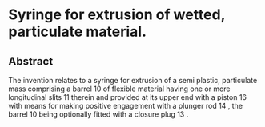 # Syringe for extrusion of wetted, particulate material.

## Abstract
The invention relates to a syringe for extrusion of a semi plastic, particulate mass comprising a barrel 10 of flexible material having one or more longitudinal slits 11 therein and provided at its upper end with a piston 16 with means for making positive engagement with a plunger rod 14 , the barrel 10 being optionally fitted with a closure plug 13 .